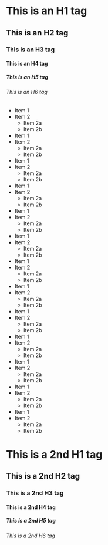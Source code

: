 # This is an H1 tag
## This is an H2 tag
### This is an H3 tag
#### This is an H4 tag
##### This is an H5 tag
###### This is an H6 tag

* Item 1
* Item 2
  * Item 2a
  * Item 2b
* Item 1
* Item 2
  * Item 2a
  * Item 2b
* Item 1
* Item 2
  * Item 2a
  * Item 2b
* Item 1
* Item 2
  * Item 2a
  * Item 2b
* Item 1
* Item 2
  * Item 2a
  * Item 2b
* Item 1
* Item 2
  * Item 2a
  * Item 2b
* Item 1
* Item 2
  * Item 2a
  * Item 2b
* Item 1
* Item 2
  * Item 2a
  * Item 2b
* Item 1
* Item 2
  * Item 2a
  * Item 2b
* Item 1
* Item 2
  * Item 2a
  * Item 2b
* Item 1
* Item 2
  * Item 2a
  * Item 2b
* Item 1
* Item 2
  * Item 2a
  * Item 2b
* Item 1
* Item 2
  * Item 2a
  * Item 2b

# This is a 2nd  H1 tag
## This is a 2nd  H2 tag
### This is a 2nd  H3 tag
#### This is a 2nd  H4 tag
##### This is a 2nd  H5 tag
###### This is a 2nd  H6 tag
